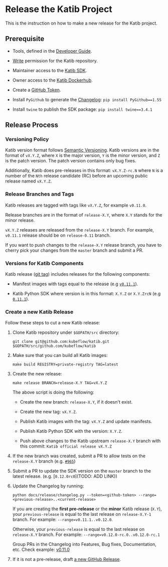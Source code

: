 # Release the Katib Project

This is the instruction on how to make a new release for the Katib project.

## Prerequisite

- Tools, defined in the [Developer Guide](./../developer-guide.md#requirements).

- [Write](https://docs.github.com/en/organizations/managing-access-to-your-organizations-repositories/repository-permission-levels-for-an-organization#permission-levels-for-repositories-owned-by-an-organization)
  permission for the Katib repository.

- Maintainer access to the [Katib SDK](https://pypi.org/project/kubeflow-katib/).

- Owner access to the [Katib Dockerhub](https://hub.docker.com/u/kubeflowkatib).

- Create a [GitHub Token](https://docs.github.com/en/github/authenticating-to-github/keeping-your-account-and-data-secure/creating-a-personal-access-token).

- Install `PyGithub` to generate the [Changelog](./../../CHANGELOG.md): `pip install PyGithub==1.55`

- Install `twine` to publish the SDK package: `pip install twine==3.4.1`

## Release Process

### Versioning Policy

Katib version format follows [Semantic Versioning](https://semver.org/).
Katib versions are in the format of `vX.Y.Z`, where `X` is the major version, `Y` is
the minor version, and `Z` is the patch version.
The patch version contains only bug fixes.

Additionally, Katib does pre-releases in this format: `vX.Y.Z-rc.N` where `N` is a number
of the `Nth` release candidate (RC) before an upcoming public release named `vX.Y.Z`.

### Release Branches and Tags

Katib releases are tagged with tags like `vX.Y.Z`, for example `v0.11.0`.

Release branches are in the format of `release-X.Y`, where `X.Y` stands for
the minor release.

`vX.Y.Z` releases are released from the `release-X.Y` branch. For example,
`v0.11.1` release should be on `release-0.11` branch.

If you want to push changes to the `release-X.Y` release branch, you have to
cherry pick your changes from the `master` branch and submit a PR.

### Versions for Katib Components

Katib release ([git tag](https://git-scm.com/book/en/v2/Git-Basics-Tagging))
includes releases for the following components:

- Manifest images with tags equal to the release
  (e.g [`v0.11.1`](https://github.com/kubeflow/katib/blob/v0.11.1/manifests/v1beta1/installs/katib-standalone/kustomization.yaml#L21-L33)).

- Katib Python SDK where version is in this format: `X.Y.Z` or `X.Y.ZrcN`
  (e.g [`0.11.1`](https://github.com/kubeflow/katib/blob/v0.11.1/sdk/python/v1beta1/setup.py#L22)).

### Create a new Katib Release

Follow these steps to cut a new Katib release:

1. Clone Katib repository under `$GOPATH/src` directory:

   ```
   git clone git@github.com:kubeflow/katib.git $GOPATH/src/github.com/kubeflow/katib
   ```

1. Make sure that you can build all Katib images:

   ```
   make build REGISTRY=private-registry TAG=latest
   ```

1. Create the new release:

   ```
   make release BRANCH=release-X.Y TAG=vX.Y.Z
   ```

   The above script is doing the following:

   - Create the new branch: `release-X.Y`, if it doesn't exist.

   - Create the new tag: `vX.Y.Z`.

   - Publish Katib images with the tag: `vX.Y.Z` and update manifests.

   - Publish Katib Python SDK with the version: `X.Y.Z`.

   - Push above changes to the Katib upstream `release-X.Y` branch with this commit:
     `Katib official release vX.Y.Z`

1. If the new branch was created, submit a PR to allow tests on the `release-X.Y` branch
   (e.g. [`#965`](https://github.com/kubeflow/testing/pull/965))

1. Submit a PR to update the SDK version on the `master` branch to the latest release.
   (e.g. [`0.12.0rc0`](TODO: ADD LINK))

1. Update the Changelog by running:

   ```
   python docs/release/changelog.py --token=<github-token> --range=<previous-release>..<current-release>
   ```

   If you are creating the **first pre-release** or the **minor** Katib release (`X.Y`), your
   `previous-release` is equal to the last release on `release-X.Y-1` branch.
   For example: `--range=v0.11.1..v0.12.0`.

   Otherwise, your `previous-release` is equal to the last release on `release-X.Y` branch.
   For example: `--range=v0.12.0-rc.0..v0.12.0-rc.1`

   Group PRs in the Changelog into Features, Bug fixes, Documentation, etc.
   Check example: [v0.11.0](https://github.com/kubeflow/katib/releases/tag/v0.11.0)

1. If it is not a pre-release, draft [a new GitHub Release](https://github.com/kubeflow/katib/releases/new).
